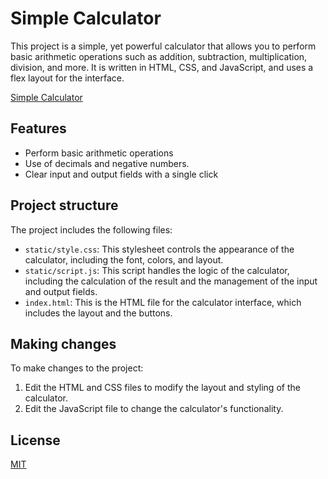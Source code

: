 # Simple Calculator

This project is a simple, yet powerful calculator that allows you to perform basic arithmetic operations such as addition, subtraction, multiplication, division, and more. It is written in HTML, CSS, and JavaScript, and uses a flex layout for the interface.

[Simple Calculator](https://simple-awesome-calculator.netlify.app/)

## Features

- Perform basic arithmetic operations
- Use of decimals and negative numbers.
- Clear input and output fields with a single click

## Project structure
The project includes the following files:

- `static/style.css`: This stylesheet controls the appearance of the calculator, including the font, colors, and layout.
- `static/script.js`: This script handles the logic of the calculator, including the calculation of the result and the management of the input and output fields.
- `index.html`: This is the HTML file for the calculator interface, which includes the layout and the buttons.

## Making changes
To make changes to the project:

1. Edit the HTML and CSS files to modify the layout and styling of the calculator.
2. Edit the JavaScript file to change the calculator's functionality.

## License

[MIT](https://choosealicense.com/licenses/mit/)
